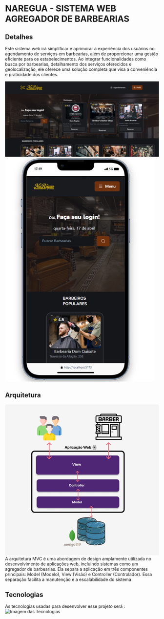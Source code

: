  
# NAREGUA - SISTEMA WEB AGREGADOR DE BARBEARIAS

## Detalhes 
Este sistema web irá simplificar e aprimorar a experiência dos usuários no agendamento de serviços em barbearias, além de proporcionar uma gestão eficiente para os estabelecimentos. Ao integrar funcionalidades como busca por barbearias, detalhamento dos serviços oferecidos e geolocalização, ele oferece uma solução completa que visa a conveniência e praticidade dos clientes.

![Imagem do Sistema](https://raw.githubusercontent.com/PedrOliveiraM/Naregua-project/master/public/MainDesk.png)
![Imagem do Sistema](https://raw.githubusercontent.com/PedrOliveiraM/Naregua-project/master/public/MainMob.png)

## Arquitetura 
![Arquitetura do Sistema](https://raw.githubusercontent.com/PedrOliveiraM/Naregua-project/master/public/ArquiteturaDoSistema.png)
A arquitetura MVC é uma abordagem de design amplamente utilizada no desenvolvimento de aplicações web, incluindo sistemas como um agregador de barbearias. Ela separa a aplicação em três componentes principais: Model (Modelo), View (Visão) e Controller (Controlador). Essa separação facilita a manutenção e a escalabilidade do sistema

## Tecnologias 
As tecnologias usadas para desenvolver esse projeto será :
![Imagem das Tecnologias](https://skillicons.dev/icons?i=html,css,js,react,prisma,tailwindcss,git,vscode)
